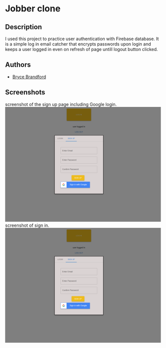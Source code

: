 # Jobber clone

## Description

I used this project to practice user authentication with Firebase database. It is a simple log in email catcher that encrypts passwords upon login and keeps a user logged in even on refresh of page untill logout button clicked.

## Authors
- [Bryce Brandford](https://github.com/BBrandford11)



## Screenshots
screenshot of the sign up page including Google login.
!["screenshot of new product added to database"](https://github.com/BBrandford11/Oauth-FirebasePractice/blob/master/public/photos/sign%20up.png?raw=true)
screenshot of sign in.
!["screenshot of creating main page showing new product creation."](https://github.com/BBrandford11/Oauth-FirebasePractice/blob/master/public/photos/sign%20up.png?raw=true)


